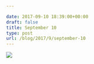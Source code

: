 ```yaml
---

date: 2017-09-10 18:39:00+00:00
draft: false
title: September 10
type: post
url: /blog/2017/9/september-10
---
```




  
![](/images/2017-09-10-20179september-10/IMG_2251.jpg)

  


